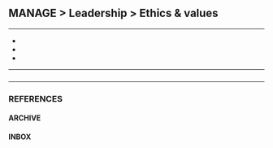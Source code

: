 ## MANAGE > Leadership > Ethics & values

<hr/>

- []()
- []()
- []()

<hr/>

###

###

<hr/>

### REFERENCES

#### ARCHIVE

#### INBOX
